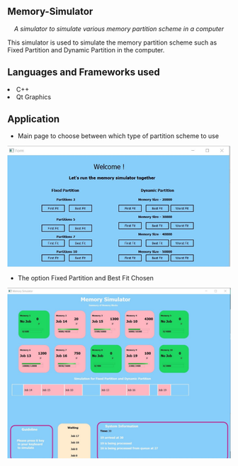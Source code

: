 ## Memory-Simulator
<p align="center"><i>A simulator to simulate various memory partition scheme in a computer</i></p>

<p> This simulator is used to simulate the memory partition scheme such as Fixed Partition and Dynamic Partition in the computer. </p>

## Languages and Frameworks used

<li> C++ </li>
<li> Qt Graphics </li>

## Application

- Main page to choose between which type of partition scheme to use

<img src="https://github.com/Sharvin1106/Memory-Simulator/blob/main/Simulator1.jpg" />

- The option Fixed Partition and Best Fit Chosen

<img src = " https://github.com/Sharvin1106/Memory-Simulator/blob/main/Simulator2.jpg" />
